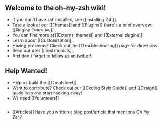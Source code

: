 ## Welcome to the oh-my-zsh wiki!

- If you don't have zsh installed, see [[Installing Zsh]].
- Take a look at our [[Themes]] and [[Plugins]] (here's a brief overview: [[Plugins Overview]]).
- You can find more at [[External themes]] and [[External plugins]].
- Learn about [[Customization]].
- Having problems? Check out the [[Troubleshooting]] page for directions.
- Read our user [[Testimonials]].
- And don't forget to [follow us on twitter](http://twitter.com/ohmyzsh)!

## Help Wanted!

- Help us build the [[Cheatsheet]]
- Want to contribute? Check out our [[Coding Style Guide]] and [[Design]] guidelines and start hacking away!
- We need [[Volunteers]]

## 
- [[Articles]] Have you written a blog post/article that mentions Oh My Zsh?
